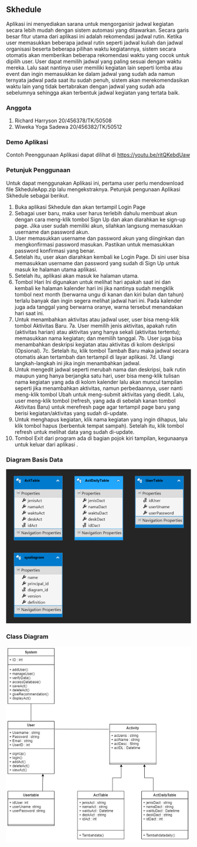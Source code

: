 ## Skhedule
Aplikasi ini menyediakan sarana untuk mengorganisir jadwal kegiatan secara lebih mudah dengan sistem automasi yang ditawarkan. Secara garis besar fitur utama dari aplikasi ini adalah rekomendasi jadwal rutin. Ketika user memasukkan beberapa jadwal rutin seperti jadwal kuliah dan jadwal organisasi beserta beberapa pilihan waktu kegiatannya, sistem secara otomatis akan memberikan beberapa rekomendasi waktu yang cocok untuk dipilih user. User dapat memilih jadwal yang paling sesuai dengan waktu mereka. Lalu saat nantinya user memiliki kegiatan lain seperti lomba atau event dan ingin memasukkan ke dalam jadwal yang sudah ada namun ternyata jadwal pada saat itu sudah penuh, sistem akan merekomendasikan waktu lain yang tidak bertabrakan dengan jadwal yang sudah ada sebelumnya sehingga akan terbentuk jadwal kegiatan yang tertata baik.

### Anggota
1. Richard Harryson 20/456378/TK/50508
2. Wiweka Yoga Sadewa 20/456382/TK/50512

### Demo Aplikasi
Contoh Peenggunaan Aplikasi dapat dilihat di
https://youtu.be/ritQKebdUaw

### Petunjuk Penggunaan

Untuk dapat menggunakan Aplikasi ini, pertama user perlu mendownload file SkheduleApp.zip lalu mengekstraknya.
Petunjuk pengunaan Aplikasi Skhedule sebagai berikut.
1. Buka aplikasi Skhedule dan akan tertampil Login Page
2. Sebagai user baru, maka user harus terlebih dahulu membuat akun dengan cara meng-klik tombol Sign Up dan akan diarahkan ke sign-up page. Jika user sudah memiliki akun, silahkan langsung memasukkan username dan password akun.
3. User memasukkan username dan password akun yang diinginkan dan mengkonfirmasi password masukan. Pastikan untuk memasukkan password konfirmasi yang benar.
4. Setelah itu, user akan diarahkan kembali ke Login Page. Di sini user bisa memasukkan username dan password yang sudah di Sign Up untuk masuk ke halaman utama aplikasi.
5. Setelah itu, aplikasi akan masuk ke halaman utama.
6. Tombol   Hari Ini digunakan untuk melihat hari apakah saat ini dan kembali ke halaman kalender hari ini jika nantinya sudah mengklik tombol next month (berwarna ungu di kanan dan kiri bulan dan tahun) terlalu banyak dan ingin segera melihat jadwal hari ini. Pada kalender juga ada tanggal yang berwarna oranye, warna tersebut menandakan hari saat ini.
7. Untuk menambahkan aktivitas atau jadwal user, user bisa meng-klik tombol   Aktivitas Baru.
7a. User memilih jenis aktivitas, apakah rutin (aktivitas harian) atau aktivitas yang hanya sekali (aktivitas tertentu); memasukkan nama kegiatan; dan memilih tanggal. 
7b. User juga bisa menambahkan deskripsi kegiatan atau aktivitas di kolom deskripsi (Opsional).
7c. Setelah itu, klik tombol Tambah Baru maka jadwal secara otomatis akan tertambah dan tertampil di layar aplikasi.
7d. Ulangi langkah-langkah ini jika ingin menambahkan jadwal.
8. Untuk mengedit jadwal seperti merubah nama dan deskripsi, baik rutin maupun yang hanya berjangka satu hari, user bisa meng-klik tulisan nama kegiatan yang ada di kolom kalender lalu akan muncul tampilan seperti jika menambahkan aktivitas, namun perbedaannya, user nanti meng-klik tombol Ubah untuk meng-submit aktivitas yang diedit. Lalu, user meng-klik tombol   (refresh, yang ada di sebelah kanan tombol Aktivitas Baru) untuk merefresh page agar tertampil page baru yang berisi kegiatan/aktivitas yang sudah di-update.
9. Untuk menghapus kegiatan, klik nama kegiatan yang ingin dihapus, lalu klik tombol hapus (berbentuk tempat sampah). Setelah itu, klik tombol refresh untuk melihat data yang sudah di-update.
10. Tombol Exit dari program ada di bagian pojok kiri tampilan, kegunaanya untuk keluar dari aplikasi .

### Diagram Basis Data
![DiagramDatabase](DiagramDatabase.png)

### Class Diagram
![DomainDiagram](DomainDiagram.JPG)
